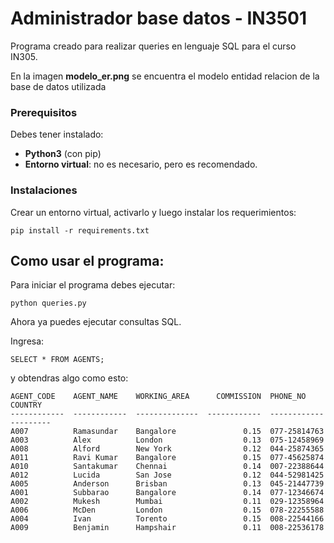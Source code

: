 # Administrador base datos - IN3501

Programa creado para realizar queries en lenguaje SQL para el curso IN305. 

En la imagen **modelo_er.png** se encuentra el modelo entidad relacion de la base de datos utilizada

### Prerequisitos

Debes tener instalado: 
* **Python3** (con pip)
* **Entorno virtual**: no es necesario, pero es recomendado.


### Instalaciones

Crear un entorno virtual, activarlo y luego instalar los requerimientos:


```
pip install -r requirements.txt
```

## Como usar el programa:

Para iniciar el programa debes ejecutar:
```
python queries.py
```

Ahora ya puedes ejecutar consultas SQL.

Ingresa:

```
SELECT * FROM AGENTS;
```

y obtendras algo como esto:


```
AGENT_CODE    AGENT_NAME    WORKING_AREA      COMMISSION  PHONE_NO      COUNTRY
------------  ------------  --------------  ------------  ------------  ---------
A007          Ramasundar    Bangalore               0.15  077-25814763
A003          Alex          London                  0.13  075-12458969
A008          Alford        New York                0.12  044-25874365
A011          Ravi Kumar    Bangalore               0.15  077-45625874
A010          Santakumar    Chennai                 0.14  007-22388644
A012          Lucida        San Jose                0.12  044-52981425
A005          Anderson      Brisban                 0.13  045-21447739
A001          Subbarao      Bangalore               0.14  077-12346674
A002          Mukesh        Mumbai                  0.11  029-12358964
A006          McDen         London                  0.15  078-22255588
A004          Ivan          Torento                 0.15  008-22544166
A009          Benjamin      Hampshair               0.11  008-22536178

```
